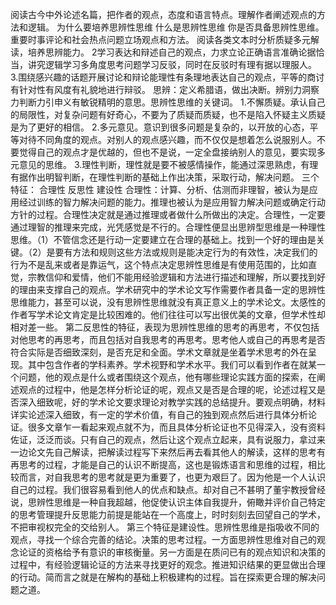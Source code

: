 阅读古今中外论述名篇，把作者的观点，态度和语言特点。理解作者阐述观点的方法和逻辑。
为什么要培养思辨性思维
什么是思辨性思维
你是否具备思辨性思维。
重要时事评论和社会热点问题立场观点和方法。
阅读各类文本时分析质疑多元解读，培养思辨能力。
2学习表达和辩述自己的观点，力求立论正确语言准确论据恰当，讲究逻辑学习多角度思考问题学习反驳，同时在反驳时有理有据以理服人。
3.围绕感兴趣的话题开展讨论和辩论能理性有条理地表达自己的观点，平等的商讨有针对性有风度有礼貌地进行辩驳。
思辨：定义希腊语，做出决断。辨别力洞察力判断力引申义有敏锐精明的意思。思辨性思维的关键词。
1.不懈质疑。承认自己的局限性，对复杂问题有好奇心，不要为了质疑而质疑，也不是陷入怀疑主义质疑是为了更好的相信。
2.多元意见。意识到很多问题是复杂的，以开放的心态，平等对待不同角度的观点。对别人的观点感兴趣，而不仅仅是想着怎么说服别人。不要觉得自己的观点才是优越的，但也不是说，一定全盘接纳别人的意见，要实现多元意见的思维。
3.理性判断，理性就是要不被感情操作，能通过深思熟虑，有理有据作出明智判断，在理性判断的基础上作出决策，采取行动，解决问题。
三个特征：
合理性
反思性
建设性
合理性：计算、分析、估测而非理智，被认为是应用经过训练的智力解决问题的能力。推理也被认为是应用智力解决问题或确定行动方针的过程。合理性决定就是通过推理或者做什么所做出的决定。合理性，一定要通过理智的推理来完成，光凭感觉是不行的。合理性便显出思辨型思维是一种理性思维。（1）不管信念还是行动一定要建立在合理的基础上。找到一个好的理由是关键。（2）是要有方法和规则这些方法或规则是能决定行为的有效性，决定我们的行为不是乱来或者是靠运气，这个特点决定思辨性思维是有使用范围的，比如直觉，宗教信仰和爱情，他们不能用经验逻辑和方法进行描述和理解，所以要找到好的理由来支撑自己的观点。学术研究中的学术论文写作需要作者具备一定的思辨性思维能力，甚至可以说，没有思辨性思维就没有真正意义上的学术论文。太感性的作者写学术论文肯定是比较困难的。他们往往可以写出很优美的文章，但学术性却相对差一些。
第二反思性的特征，表现为思辨性思维的思考的再思考，不仅包括对他思考的再思考，而且包括对自我思考的再思考。思考他人或自己的再思考是否符合实际是否细致深刻，是否充足和全面。学术文章就是坐着学术思考的外在呈现。其中包含作者的学科素养。学术视野和学术水平。我们可以看到作者在就某一个问题，他的观点是什么或者围绕这个观点，他有哪些理论实践方面的探索，在阐述观点的过程中，他是怎样分析论证的呢，观点又是否是合理的呢，论述过程又是否深入细致呢，好的学术论文要求理论对教学实践的总结提升。要观点明确，材料详实论述深入细致，有一定的学术价值，有自己的独到观点然后进行具体分析论证。很多文章乍一看起来观点就不为，而且具体分析论证也不见得深入，没有资料佐证，泛泛而谈。只有自己的观点，然后让这个观点立起来，具有说服力，拿过来一边论文先自己解读，把解读过程写下来然后再去看其他人的解读，这样的思考有再思考的过程，才能是自己的认识不断提高，这也是锻炼语言和思维的过程，相比较而言，对自我思考的思考就是更为重要了，也更为艰巨了。因为他是一个人认识自己的过程。我们很容易看到他人的优点和缺点。却对自己不甚明了董宇教授曾经说，思辨性思维是一种自我超越，他促使认识主体自我提升，俯瞰并评价自己特定的思考管理提升反思能力前提是能站在一个高度上，时时刻刻去回望自己的学术，不把审视权完全的交给别人。
第三个特征是建设性。思辨性思维是指吸收不同的观点，寻找一个综合完善的结论。决策的思考过程。一方面思辨性思维对自己的观念论证的资格给予有意识的审核衡量。另一方面是在质问已有的观点知识和决策的过程中，有经验逻辑论证的方法来寻找更好的观念。推进知识结果的更显做出合理的行动。简而言之就是在解构的基础上积极建构的过程。旨在探索更合理的解决问题之道。

